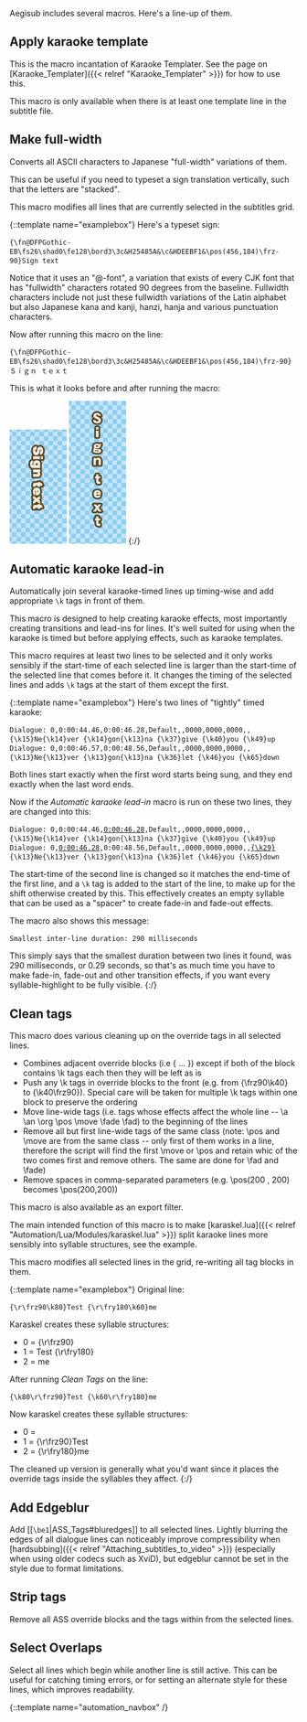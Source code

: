 
Aegisub includes several macros. Here's a line-up of them.

## Apply karaoke template  ##
This is the macro incantation of Karaoke Templater. See the page on
[Karaoke_Templater]({{< relref "Karaoke_Templater" >}}) for how to use this.

This macro is only available when there is at least one template line in the
subtitle file.

## Make full-width  ##
Converts all ASCII characters to Japanese "full-width" variations of them.

This can be useful if you need to typeset a sign translation vertically,
such that the letters are "stacked".

This macro modifies all lines that are currently selected in the subtitles
grid.

{::template name="examplebox"}
Here's a typeset sign:

    {\fn@DFPGothic-EB\fs26\shad0\fe128\bord3\3c&H25485A&\c&HDEEBF1&\pos(456,184)\frz-90}Sign text

Notice that it uses an "@-font", a variation that exists of every CJK font
that has "fullwidth" characters rotated 90 degrees from the baseline.
Fullwidth characters include not just these fullwidth variations of the
Latin alphabet but also Japanese kana and kanji, hanzi, hanja and various
punctuation characters.

Now after running this macro on the line:

    {\fn@DFPGothic-EB\fs26\shad0\fe128\bord3\3c&H25485A&\c&HDEEBF1&\pos(456,184)\frz-90}Ｓｉｇｎ ｔｅｘｔ

This is what it looks before and after running the macro:

![StackedSign1](/img/3.2/StackedSign1.png) ![StackedSign2](/img/3.2/StackedSign2.png)
{:/}

## Automatic karaoke lead-in  ##
Automatically join several karaoke-timed lines up timing-wise and add
appropriate `\k` tags in front of them.

This macro is designed to help creating karaoke effects, most importantly
creating transitions and lead-ins for lines. It's well suited for using when
the karaoke is timed but before applying effects, such as karaoke templates.

This macro requires at least two lines to be selected and it only works
sensibly if the start-time of each selected line is larger than the
start-time of the selected line that comes before it. It changes the timing
of the selected lines and adds `\k` tags at the start of them except the
first.

{::template name="examplebox"}
Here's two lines of "tightly" timed karaoke:

    Dialogue: 0,0:00:44.46,0:00:46.28,Default,,0000,0000,0000,,{\k15}Ne{\k14}ver {\k14}gon{\k13}na {\k37}give {\k40}you {\k49}up
    Dialogue: 0,0:00:46.57,0:00:48.56,Default,,0000,0000,0000,,{\k13}Ne{\k13}ver {\k13}gon{\k13}na {\k36}let {\k46}you {\k65}down

Both lines start exactly when the first word starts being sung, and they end
exactly when the last word ends.

Now if the _Automatic karaoke lead-in_ macro is run on these two lines, they
are changed into this:
<pre><code>Dialogue: 0,0:00:44.46,<u>0:00:46.28</u>,Default,,0000,0000,0000,,{\k15}Ne{\k14}ver {\k14}gon{\k13}na {\k37}give {\k40}you {\k49}up
Dialogue: 0,<u>0:00:46.28</u>,0:00:48.56,Default,,0000,0000,0000,,<u>{\k29}</u>{\k13}Ne{\k13}ver {\k13}gon{\k13}na {\k36}let {\k46}you {\k65}down
</code></pre>

The start-time of the second line is changed so it matches the end-time of
the first line, and a `\k` tag  is added to the start of the line, to make
up for the shift otherwise created by this. This effectively creates an
empty syllable that can be used as a "spacer" to create fade-in and fade-out
effects.

The macro also shows this message:

    Smallest inter-line duration: 290 milliseconds

This simply says that the smallest duration between two lines it found, was
290 milliseconds, or 0.29 seconds, so that's as much time you have to make
fade-in, fade-out and other transition effects, if you want every
syllable-highlight to be fully visible.
{:/}

## Clean tags  ##
This macro does various cleaning up on the override tags in all selected
lines.

* Combines adjacent override blocks (i.e { ... }) except if both of the
  block contains \k tags each then they will be left as is
* Push any \k tags in override blocks to the front (e.g. from {\frz90\k40}
  to {\k40\frz90}). Special care will be taken for multiple \k tags within
  one block to preserve the ordering
* Move line-wide tags (i.e. tags whose effects affect the whole line -- \a
  \an \org \pos \move \fade \fad) to the beginning of the lines
* Remove all but first line-wide tags of the same class (note: \pos and
  \move are from the same class -- only first of them works in a line,
  therefore the script will find the first \move or \pos and retain whic of
  the two comes first and remove others. The same are done for \fad and
  \fade)
* Remove spaces in comma-separated parameters (e.g. \pos(200 , 200) becomes
  \pos(200,200))

This macro is also available as an export filter.

The main intended function of this macro is to make
[karaskel.lua]({{< relref "Automation/Lua/Modules/karaskel.lua" >}}) split karaoke lines more
sensibly into syllable structures, see the example.

This macro modifies all selected lines in the grid, re-writing all tag
blocks in them.

{::template name="examplebox"}
Original line:

    {\r\frz90\k80}Test {\r\fry180\k60}me

Karaskel creates these syllable structures:


* 0 = {\r\frz90}
* 1 = Test {\r\fry180}
* 2 = me

After running _Clean Tags_ on the line:

    {\k80\r\frz90}Test {\k60\r\fry180}me

Now karaskel creates these syllable structures:


* 0 =
* 1 = {\r\frz90}Test
* 2 = {\r\fry180}me

The cleaned up version is generally what you'd want since it places the
override tags inside the syllables they affect.
{:/}

## Add Edgeblur ##
Add [[`\be1`|ASS_Tags#bluredges]] to all selected lines. Lightly blurring the
edges of all dialogue lines can noticeably improve compressibility when
[hardsubbing]({{< relref "Attaching_subtitles_to_video" >}}) (especially when using older
codecs such as XviD), but edgeblur cannot be set in the style due to format
limitations.

## Strip tags ##
Remove all ASS override blocks and the tags within from the selected lines.

## Select Overlaps ##
Select all lines which begin while another line is still active. This can be
useful for catching timing errors, or for setting an alternate style for these
lines, which improves readability.

{::template name="automation_navbox" /}
